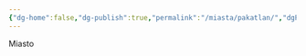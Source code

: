 ```yaml
---
{"dg-home":false,"dg-publish":true,"permalink":"/miasta/pakatlan/","dgPassFrontmatter":true}
---
```


Miasto

<!--
Miasto feudalne, skupione na produkcji żywności (ryż, rośliny strączkowe, owoce tropikalne, zwierzęta hodowlane - kury, kaczki, gęsi, kozy, świnie, kapibary, tapiry). Rządzi szlachta (panowie lasu), pracują chłopi (ród ziemi), na czele stoi monarcha (bororządca), duży wpływ obu religii esperionizmu i neochrześcijaństwa

**Konwencja:** Styl inspirowany kulturami południowoamerykańskimi, szczególnie dawnymi imperiami, jak Inkowie czy Majowie, z tropikalnym klimatem i mistycyzmem religijnym. Architektura Bastionusa to tarasy rolnicze, które wznoszą się na wzgórzach, kamienne świątynie i domostwa otoczone drewnianymi płotami.

imiona i nazwy - majowie i inkowie

Arcybiskup Carlo Mancini - neochrześcijaństwo
-->

